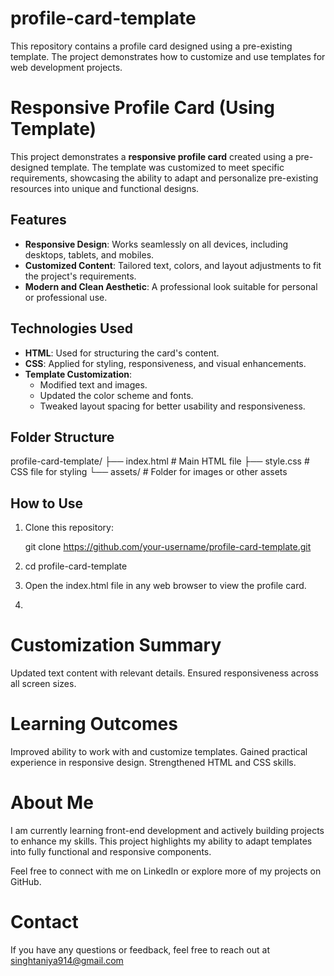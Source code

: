 # profile-card-template
This repository contains a profile card designed using a pre-existing template. The project demonstrates how to customize and use templates for web development projects.
# Responsive Profile Card (Using Template)

This project demonstrates a **responsive profile card** created using a pre-designed template. The template was customized to meet specific requirements, showcasing the ability to adapt and personalize pre-existing resources into unique and functional designs.

## Features

- **Responsive Design**: Works seamlessly on all devices, including desktops, tablets, and mobiles.
- **Customized Content**: Tailored text, colors, and layout adjustments to fit the project's requirements.
- **Modern and Clean Aesthetic**: A professional look suitable for personal or professional use.

## Technologies Used

- **HTML**: Used for structuring the card's content.
- **CSS**: Applied for styling, responsiveness, and visual enhancements.
- **Template Customization**: 
  - Modified text and images.
  - Updated the color scheme and fonts.
  - Tweaked layout spacing for better usability and responsiveness.

## Folder Structure
profile-card-template/ ├── index.html # Main HTML file ├── style.css # CSS file for styling └── assets/ # Folder for images or other assets

## How to Use

1. Clone this repository:

   git clone https://github.com/your-username/profile-card-template.git
2. cd profile-card-template
3. Open the index.html file in any web browser to view the profile card.
4. 
# Customization Summary
Updated text content with relevant details.
Ensured responsiveness across all screen sizes.

# Learning Outcomes
Improved ability to work with and customize templates.
Gained practical experience in responsive design.
Strengthened HTML and CSS skills.

# About Me
I am currently learning front-end development and actively building projects to enhance my skills. This project highlights my ability to adapt templates into fully functional and responsive components.

Feel free to connect with me on LinkedIn or explore more of my projects on GitHub.

# Contact
If you have any questions or feedback, feel free to reach out at singhtaniya914@gmail.com






